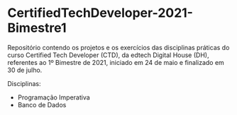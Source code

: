 # CertifiedTechDeveloper-2021-Bimestre1
Repositório contendo os projetos e os exercícios das disciplinas práticas do curso Certified Tech Developer (CTD), da edtech Digital House (DH), referentes ao 1º Bimestre de 2021, iniciado em 24 de maio e finalizado em 30 de julho.

Disciplinas:

- Programação Imperativa
- Banco de Dados
